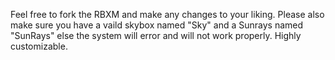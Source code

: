 Feel free to fork the RBXM and make any changes to your liking.
Please also make sure you have a vaild skybox named "Sky" and a Sunrays named "SunRays" else the system will error and will not work properly.
Highly customizable.
